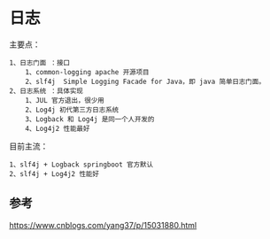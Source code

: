 # 日志

主要点：

    1、日志门面 ：接口
        1、common-logging apache 开源项目
        2、slf4j  Simple Logging Facade for Java，即 java 简单日志门面。
    2、日志系统 ：具体实现
        1、JUL 官方退出，很少用
        2、Log4j 初代第三方日志系统
        3、Logback 和 Log4j 是同一个人开发的
        4、Log4j2 性能最好

目前主流：
    
    1、slf4j + Logback springboot 官方默认
    2、slf4j + Log4j2 性能好

## 参考

https://www.cnblogs.com/yang37/p/15031880.html